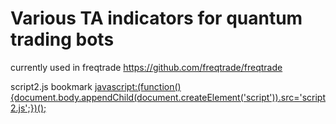 # Various TA indicators for quantum trading bots

currently used in freqtrade
https://github.com/freqtrade/freqtrade

script2.js bookmark
<javascript:(function(){document.body.appendChild(document.createElement('script')).src='script2.js';})();>
